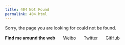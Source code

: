 ```yaml
---
title: 404 Not Found
permalink: 404.html
---
```

Sorry, the page you are looking for could not be found.

**Find me around the web** 
　<i class="fa fa-fw fa-weibo"></i>&nbsp;&nbsp;[Weibo](https://weibo.com/prczdl "@班班_Dylan")
　<i class="fa fa-fw fa-twitter"></i>&nbsp;&nbsp;[Twitter](https://twitter.com/lei2rock "@lei2rock")
　<i class="fa fa-fw fa-github"></i>&nbsp;&nbsp;[GitHub](https://github.com/lei2rock "@lei2rock")
